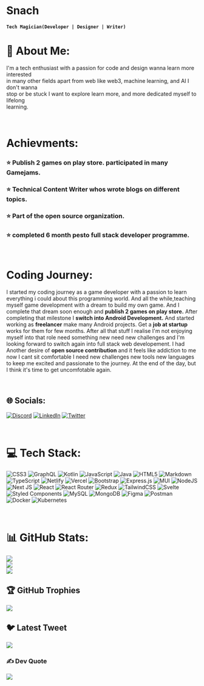 # Snach

**`Tech Magician(Developer | Designer | Writer)`**

# 💫 About Me:

I'm a tech enthusiast with a passion for code and design wanna learn more interested<br> in many other fields apart from web like web3, machine learning, and AI I don't wanna <br>stop or be stuck I want to explore learn more, and more dedicated myself to lifelong <br>learning.

<br/>

# Achievments:

### ⭐ Publish 2 games on play store. participated in many Gamejams.

### ⭐ Technical Content Writer whos wrote blogs on different topics.

### ⭐ Part of the open source organization.

### ⭐ completed 6 month pesto full stack developer programme.

<br>

# Coding Journey:

I started my coding journey as a game developer with a passion to learn everything i could about this programming world. And all the while,teaching myself game development with a dream to build my own game. And I complete that dream soon enough and **publish 2 games on play store.** After completing that milestone I **switch into Android Development.** And started working as **freelancer** make many Android projects. Get a **job at startup** works for them for few months. After all that stuff I realise I'm not enjoying myself into that role need something new need new challenges and I'm looking forward to switch again into full stack web developement.
I had Another desire of **open source contribution** and it feels like addiction to me now I cant sit comfortable I need new challenges new tools new languages to keep me excited and passionate to the journey. At the end of the day, but I think it's time to get uncomfotable again.

<br>

## 🌐 Socials:

[![Discord](https://img.shields.io/badge/Discord-%237289DA.svg?logo=discord&logoColor=white)](https://discord.gg/Nachi#7384) [![LinkedIn](https://img.shields.io/badge/LinkedIn-%230077B5.svg?logo=linkedin&logoColor=white)](https://linkedin.com/in/https://www.linkedin.com/in/nachiket-gomkale-a95940147/) [![Twitter](https://img.shields.io/badge/Twitter-%231DA1F2.svg?logo=Twitter&logoColor=white)](https://twitter.com/https://twitter.com/NachiketGomkal1)

<br>

# 💻 Tech Stack:

![CSS3](https://img.shields.io/badge/css3-%231572B6.svg?style=plastic&logo=css3&logoColor=white) ![GraphQL](https://img.shields.io/badge/-GraphQL-E10098?style=plastic&logo=graphql&logoColor=white) ![Kotlin](https://img.shields.io/badge/kotlin-%230095D5.svg?style=plastic&logo=kotlin&logoColor=white) ![JavaScript](https://img.shields.io/badge/javascript-%23323330.svg?style=plastic&logo=javascript&logoColor=%23F7DF1E) ![Java](https://img.shields.io/badge/java-%23ED8B00.svg?style=plastic&logo=java&logoColor=white) ![HTML5](https://img.shields.io/badge/html5-%23E34F26.svg?style=plastic&logo=html5&logoColor=white) ![Markdown](https://img.shields.io/badge/markdown-%23000000.svg?style=plastic&logo=markdown&logoColor=white) ![TypeScript](https://img.shields.io/badge/typescript-%23007ACC.svg?style=plastic&logo=typescript&logoColor=white) ![Netlify](https://img.shields.io/badge/netlify-%23000000.svg?style=plastic&logo=netlify&logoColor=#00C7B7) ![Vercel](https://img.shields.io/badge/vercel-%23000000.svg?style=plastic&logo=vercel&logoColor=white) ![Bootstrap](https://img.shields.io/badge/bootstrap-%23563D7C.svg?style=plastic&logo=bootstrap&logoColor=white) ![Express.js](https://img.shields.io/badge/express.js-%23404d59.svg?style=plastic&logo=express&logoColor=%2361DAFB) ![MUI](https://img.shields.io/badge/MUI-%230081CB.svg?style=plastic&logo=material-ui&logoColor=white) ![NodeJS](https://img.shields.io/badge/node.js-6DA55F?style=plastic&logo=node.js&logoColor=white) ![Next JS](https://img.shields.io/badge/Next-black?style=plastic&logo=next.js&logoColor=white) ![React](https://img.shields.io/badge/react-%2320232a.svg?style=plastic&logo=react&logoColor=%2361DAFB) ![React Router](https://img.shields.io/badge/React_Router-CA4245?style=plastic&logo=react-router&logoColor=white) ![Redux](https://img.shields.io/badge/redux-%23593d88.svg?style=plastic&logo=redux&logoColor=white) ![TailwindCSS](https://img.shields.io/badge/tailwindcss-%2338B2AC.svg?style=plastic&logo=tailwind-css&logoColor=white) ![Svelte](https://img.shields.io/badge/svelte-%23f1413d.svg?style=plastic&logo=svelte&logoColor=white) ![Styled Components](https://img.shields.io/badge/styled--components-DB7093?style=plastic&logo=styled-components&logoColor=white) ![MySQL](https://img.shields.io/badge/mysql-%2300f.svg?style=plastic&logo=mysql&logoColor=white) ![MongoDB](https://img.shields.io/badge/MongoDB-%234ea94b.svg?style=plastic&logo=mongodb&logoColor=white) ![Figma](https://img.shields.io/badge/figma-%23F24E1E.svg?style=plastic&logo=figma&logoColor=white) ![Postman](https://img.shields.io/badge/Postman-FF6C37?style=plastic&logo=postman&logoColor=white) ![Docker](https://img.shields.io/badge/docker-%230db7ed.svg?style=plastic&logo=docker&logoColor=white) ![Kubernetes](https://img.shields.io/badge/kubernetes-%23326ce5.svg?style=plastic&logo=kubernetes&logoColor=white)

<br>

# 📊 GitHub Stats:

![](https://github-readme-stats.vercel.app/api?username=Snach13&theme=dracula&hide_border=true&include_all_commits=true&count_private=true)<br/>
![](https://github-readme-streak-stats.herokuapp.com/?user=Snach13&theme=dracula&hide_border=true)<br/>
![](https://github-readme-stats.vercel.app/api/top-langs/?username=Snach13&theme=dracula&hide_border=true&include_all_commits=true&count_private=true&layout=compact)

## 🏆 GitHub Trophies

![](https://github-profile-trophy.vercel.app/?username=Snach13&theme=onedark&no-frame=false&no-bg=true&margin-w=4)

## 🐦 Latest Tweet

[![](https://gtce.itsvg.in/api?username=https://twitter.com/NachiketGomkal1)](https://github.com/VishwaGauravIn/github-twitter-card-embed)

### ✍️ Dev Quote

![](https://quotes-github-readme.vercel.app/api?type=horizontal&theme=tokyonight)
